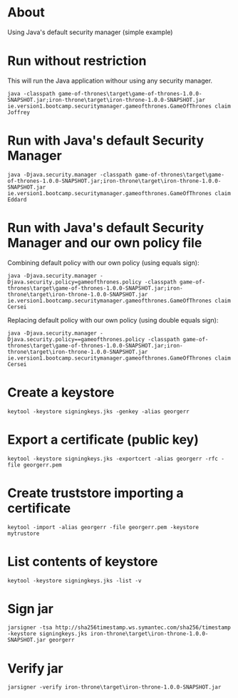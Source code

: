 # About

Using Java's default security manager (simple example)

# Run without restriction

This will run the Java application withour using any security manager.

```
java -classpath game-of-thrones\target\game-of-thrones-1.0.0-SNAPSHOT.jar;iron-throne\target\iron-throne-1.0.0-SNAPSHOT.jar ie.version1.bootcamp.securitymanager.gameofthrones.GameOfThrones claim Joffrey
```

# Run with Java's default Security Manager

```
java -Djava.security.manager -classpath game-of-thrones\target\game-of-thrones-1.0.0-SNAPSHOT.jar;iron-throne\target\iron-throne-1.0.0-SNAPSHOT.jar ie.version1.bootcamp.securitymanager.gameofthrones.GameOfThrones claim Eddard
```

# Run with Java's default Security Manager and our own policy file

Combining default policy with our own policy (using equals sign):

```
java -Djava.security.manager -Djava.security.policy=gameofthrones.policy -classpath game-of-thrones\target\game-of-thrones-1.0.0-SNAPSHOT.jar;iron-throne\target\iron-throne-1.0.0-SNAPSHOT.jar ie.version1.bootcamp.securitymanager.gameofthrones.GameOfThrones claim Cersei
```

Replacing default policy with our own policy (using double equals sign):

```
java -Djava.security.manager -Djava.security.policy==gameofthrones.policy -classpath game-of-thrones\target\game-of-thrones-1.0.0-SNAPSHOT.jar;iron-throne\target\iron-throne-1.0.0-SNAPSHOT.jar ie.version1.bootcamp.securitymanager.gameofthrones.GameOfThrones claim Cersei
```

# Create a keystore

```
keytool -keystore signingkeys.jks -genkey -alias georgerr
```

# Export a certificate (public key)

```
keytool -keystore signingkeys.jks -exportcert -alias georgerr -rfc -file georgerr.pem
```

# Create truststore importing a certificate

```
keytool -import -alias georgerr -file georgerr.pem -keystore mytrustore
```

# List contents of keystore

```
keytool -keystore signingkeys.jks -list -v
```

# Sign jar

```
jarsigner -tsa http://sha256timestamp.ws.symantec.com/sha256/timestamp -keystore signingkeys.jks iron-throne\target\iron-throne-1.0.0-SNAPSHOT.jar georgerr
```

# Verify jar

```
jarsigner -verify iron-throne\target\iron-throne-1.0.0-SNAPSHOT.jar
```